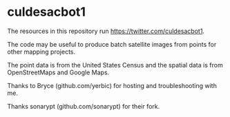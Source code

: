 # culdesacbot1

The resources in this repository run https://twitter.com/culdesacbot1.

The code may be useful to produce batch satellite images from points for other mapping projects.

The point data is from the United States Census and the spatial data is from OpenStreetMaps and Google Maps.

Thanks to Bryce (github.com/yerbic) for hosting and troubleshooting with me.

Thanks sonarypt (github.com/sonarypt) for their fork.
